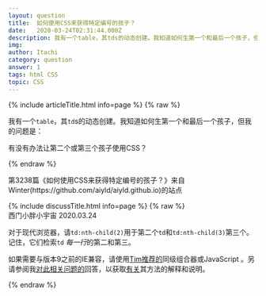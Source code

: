 ```yaml
---
layout: question
title:  如何使用CSS来获得特定编号的孩子？
date:   2020-03-24T02:31:44.000Z
description: 我有一个table，其tds的动态创建。我知道如何生第一个和最后一个孩子，但我的问题是：有没有办法让第二个或第三个孩子使用CSS？...
img: 
author: Itachi
category: question
answer: 1
tags: html CSS
topic: CSS
---
```

<div class="article-root">
  <div class="article">
    {% include articleTitle.html info=page %}
    {% raw %}
    <div class="article-content"><p><font style="vertical-align: inherit;"><font style="vertical-align: inherit;">我有一个</font></font><code>table</code><font style="vertical-align: inherit;"><font style="vertical-align: inherit;">，其</font></font><code>td</code><font style="vertical-align: inherit;"><font style="vertical-align: inherit;">s的动态创建。</font><font style="vertical-align: inherit;">我知道如何生第一个和最后一个孩子，但我的问题是：</font></font></p>

<p><font style="vertical-align: inherit;"><font style="vertical-align: inherit;">有没有办法让第二个或第三个孩子使用CSS？</font></font></p></div>
    {% endraw %}
  </div>
  <p class="winter_mark">第3238篇《如何使用CSS来获得特定编号的孩子？》来自Winter(https://github.com/aiyld/aiyld.github.io)的站点</p>
  <div class="discuss-wrapper">
    {% include discussTitle.html info=page %}
    {% raw %}
    <div class="discuss-item">
        <div class="discuss-parent">
          <div class="discuss-meta">
            <span class="discuss-user">西门小胖小宇宙</span>
            <span class="discuss-time">2020.03.24</span>
          </div>
          <div class="discuss-comment"><p><font style="vertical-align: inherit;"><font style="vertical-align: inherit;">对于现代浏览器，请</font></font><code>td:nth-child(2)</code><font style="vertical-align: inherit;"><font style="vertical-align: inherit;">用于第二个</font></font><code>td</code><font style="vertical-align: inherit;"><font style="vertical-align: inherit;">和</font></font><code>td:nth-child(3)</code><font style="vertical-align: inherit;"><font style="vertical-align: inherit;">第三个。</font><font style="vertical-align: inherit;">记住，它们检索</font></font><code>td</code> <em><font style="vertical-align: inherit;"><font style="vertical-align: inherit;">每一行</font></font></em><font style="vertical-align: inherit;"><font style="vertical-align: inherit;">的第二和第三</font><font style="vertical-align: inherit;">。</font></font></p>

<p><font style="vertical-align: inherit;"><font style="vertical-align: inherit;">如果需要与版本9之前的IE兼容，请使用</font></font><a href="https://stackoverflow.com/questions/5664773/how-can-i-get-the-second-child-using-css/8031566#8031566"><font style="vertical-align: inherit;"><font style="vertical-align: inherit;">Tim推荐的</font></font></a><font style="vertical-align: inherit;"><font style="vertical-align: inherit;">同级组合器或JavaScript </font><font style="vertical-align: inherit;">。</font><font style="vertical-align: inherit;">另请参阅我</font></font><a href="https://stackoverflow.com/questions/9682521/how-do-i-get-the-nth-child-of-an-element-using-css2-selectors"><font style="vertical-align: inherit;"><font style="vertical-align: inherit;">对此相关问题的</font></font></a><font style="vertical-align: inherit;"><font style="vertical-align: inherit;">回答，以获取</font><a href="https://stackoverflow.com/questions/9682521/how-do-i-get-the-nth-child-of-an-element-using-css2-selectors"><font style="vertical-align: inherit;">有关</font></a><font style="vertical-align: inherit;">其方法的解释和说明。</font></font></p></div>
        </div></div>
    {% endraw %}
  </div>
<div>
